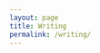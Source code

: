 ```yaml
---
layout: page
title: Writing
permalink: /writing/
---
```


<style type="text/css">
.page-content {
	background-color: orange;
}
.site-footer {
    border-bottom: 10px solid orange;
 }

 .post-title {
	color: orange;
}
</style>